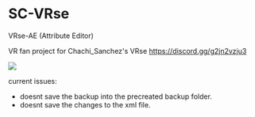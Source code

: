 # SC-VRse
VRse-AE (Attribute Editor)

VR fan project for
Chachi_Sanchez's VRse
https://discord.gg/g2jn2vzju3


![](https://media.discordapp.net/attachments/1037213809800122470/1346258941369258004/image.png?ex=67c788d7&is=67c63757&hm=789f40cb09eb3e02dc725e742d8d516178bf21819397960462ad13cc36a9cc26&=&format=webp&quality=lossless&width=346&height=468)

current issues:

- doesnt save the backup into the precreated backup folder.
- doesnt save the changes to the xml file.
